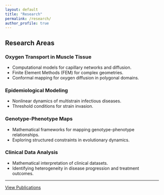 ```yaml
---
layout: default
title: "Research"
permalink: /research/
author_profile: true
---
```


## **Research Areas**
### **Oxygen Transport in Muscle Tissue**  
- Computational models for capillary networks and diffusion.  
- Finite Element Methods (FEM) for complex geometries.  
- Conformal mapping for oxygen diffusion in polygonal domains.  

### **Epidemiological Modeling**  
- Nonlinear dynamics of multistrain infectious diseases.  
- Threshold conditions for strain invasion.  

### **Genotype-Phenotype Maps**  
- Mathematical frameworks for mapping genotype-phenotype relationships.  
- Exploring structured constraints in evolutionary dynamics.  

### **Clinical Data Analysis**  
- Mathematical interpretation of clinical datasets.  
- Identifying heterogeneity in disease progression and treatment outcomes.  

---

[View Publications](publications.md)
